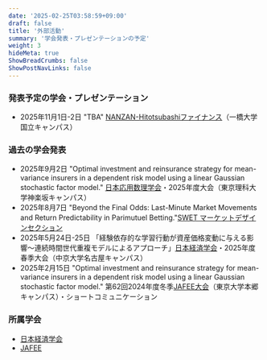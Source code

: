 ```yaml
---
date: '2025-02-25T03:58:59+09:00'
draft: false
title: '外部活動'
summary: '学会発表・プレゼンテーションの予定'
weight: 3
hideMeta: true
ShowBreadCrumbs: false
ShowPostNavLinks: false
---
```



### 発表予定の学会・プレゼンテーション
- 2025年11月1日-2日 "TBA" [NANZAN-Hitotsubashiファイナンス](https://rci.nanzan-u.ac.jp/m-center/workshop/)（一橋大学国立キャンパス）

### 過去の学会発表
- 2025年9月2日 "Optimal investment and reinsurance strategy for mean-variance insurers in a dependent risk model using a linear Gaussian stochastic factor model." [日本応用数理学会](https://jsiam.org/jsiam_archive/past_meetings/annual2025/)・2025年度大会（東京理科大学神楽坂キャンパス）
- 2025年8月7日 "Beyond the Final Odds: Last-Minute Market Movements and Return Predictability in Parimutuel Betting."[SWET マーケットデザインセクション](https://sites.google.com/view/swetotaruhokudai/swet2025/%E3%83%9E%E3%83%BC%E3%82%B1%E3%83%83%E3%83%88%E3%83%87%E3%82%B6%E3%82%A4%E3%83%B3)
- 2025年5月24日-25日 「経験依存的な学習行動が資産価格変動に与える影響〜連続時間世代重複モデルによるアプローチ」[日本経済学会](https://www.jeaweb.org)・2025年度春季大会（中京大学名古屋キャンパス）
- 2025年2月15日 "Optimal investment and reinsurance strategy for mean-variance insurers in a dependent risk model using a linear Gaussian stochastic factor model." 第62回2024年度冬季[JAFEE大会](http://www.jafee.gr.jp/01rally/rally-top.html)（東京大学本郷キャンパス）・ショートコミュニケーション


### 所属学会
- [日本経済学会](https://www.jeaweb.org)
- [JAFEE](http://www.jafee.gr.jp/01rally/rally-top.html)


